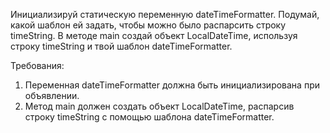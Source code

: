 
Инициализируй статическую переменную dateTimeFormatter. Подумай, какой шаблон ей задать, чтобы можно было распарсить строку timeString.
В методе main создай объект LocalDateTime, используя строку timeString и твой шаблон dateTimeFormatter.


Требования:
1.	Переменная dateTimeFormatter должна быть инициализирована при объявлении.
2.	Метод main должен создать объект LocalDateTime, распарсив строку timeString с помощью шаблона dateTimeFormatter.


